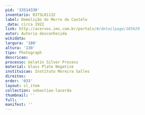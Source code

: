 ```yaml
---
pid: '33514330'
inventario: 037SL01132
label: Demolição do Morro do Castelo
_data: circa 1922
link: http://acervos.ims.com.br/portals/#/detailpage/105620
autor: Autoria desconhecida
wikidata: 
largura: '180'
altura: '130'
tipo: Photograph
descricao: 
processo: Gelatin Silver Process
material: Glass Plate Negative
instituicao: Instituto Moreira Salles
direitos: 
order: '033'
layout: sl_item
collection: sebastiao-lacerda
thumbnail: ''
full: ''
manifest: ''
---
```

